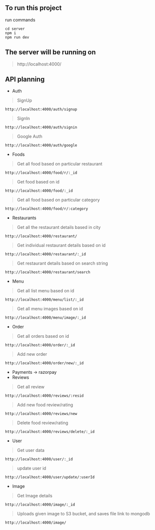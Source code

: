 ## To run this project
run commands
```
cd server
npm i
npm run dev
```

## The server will be running on
> http://localhost:4000/


## API planning

- Auth  
> SignUp
```
http://localhost:4000/auth/signup
```

> SignIn
```
http://localhost:4000/auth/signin
```

> Google Auth
```
http://localhost:4000/auth/google
```

- Foods
> Get all food based on particular restaurant
```
http://localhost:4000/food/r/:_id
```

> Get food based on id
```
http://localhost:4000/food/:_id
```

> Get all food based on particular category
```
http://localhost:4000/food/r/:category
```

- Restaurants
> Get all the restaurant details based in city
```
http://localhost:4000/restaurant/
```

> Get individual restaurant details based on id
```
http://localhost:4000/restaurant/:_id
```

> Get restaurant details based on search string
```
http://localhost:4000/restaurant/search
```

- Menu
> Get all list menu based on id
```
http://localhost:4000/menu/list/:_id
```

> Get all menu images based on id
```
http://localhost:4000/menu/image/:_id
```

- Order
> Get all orders based on id
```
http://localhost:4000/order/:_id
```

> Add new order
```
http://localhost:4000/order/new/:_id
```

- Payments -> razorpay
- Reviews
> Get all review
```
http://localhost:4000/reviews/:resid
```

> Add new food review/rating
```
http://localhost:4000/reviews/new
```

> Delete food review/rating
```
http://localhost:4000/reviews/delete/:_id
```

- User
> Get user data
```
http://localhost:4000/user/:_id
```

> update user id
```
http://localhost:4000/user/update/:userId
```

- Image
> Get Image details
```
http://localhost:4000/image/:_id
```

> Uploads given image to S3 bucket, and saves file link to mongodb
```
http://localhost:4000/image/
```